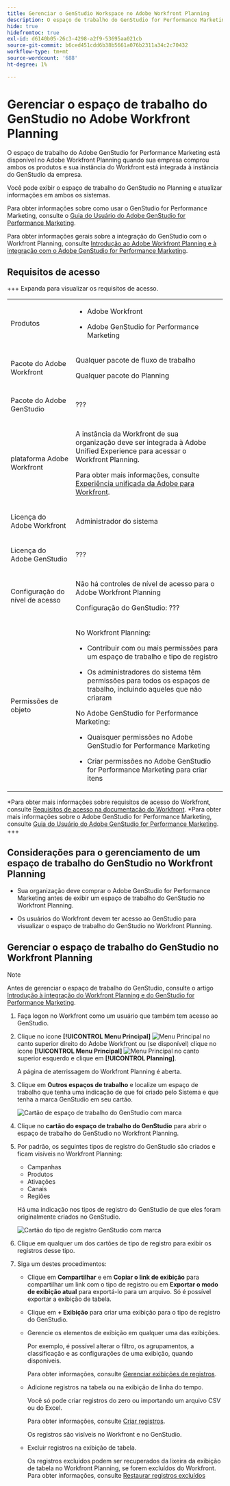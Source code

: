 ```yaml
---
title: Gerenciar o GenStudio Workspace no Adobe Workfront Planning
description: O espaço de trabalho do GenStudio for Performance Marketing está disponível no Adobe Workfront Planning quando sua empresa comprou ambos os produtos e sua instância do Workfront está integrada à instância do GenStudio da empresa. Você pode exibir o espaço de trabalho do GenStudio no Planning e atualizar informações em ambos os sistemas.
hide: true
hidefromtoc: true
exl-id: d6140b05-26c3-4298-a2f9-53695aa021cb
source-git-commit: b6ced451cdd6b38b5661a076b2311a34c2c70432
workflow-type: tm+mt
source-wordcount: '688'
ht-degree: 1%

---
```


# Gerenciar o espaço de trabalho do GenStudio no Adobe Workfront Planning

<!--Better metadata, at publishing:
---
title: Manage the GenStudio Workspace in Adobe Workfront Planning
description: The GenStudio for Performance Marketing workspace is available in Adobe Workfront Planning when your company has purchased both products and your instance of Workfront is integrated with your company's instance of GenStudio. You can view the GenStudio workspace from Planning and update information in both systems.
feature: Workfront Planning
role: User, Admin
author: Alina
recommendations: noDisplay, noCatalog
---
-->

<!--MUST update the access requirements below - not complete!!!!!!!!!-->

O espaço de trabalho do Adobe GenStudio for Performance Marketing está disponível no Adobe Workfront Planning quando sua empresa comprou ambos os produtos e sua instância do Workfront está integrada à instância do GenStudio da empresa.

Você pode exibir o espaço de trabalho do GenStudio no Planning e atualizar informações em ambos os sistemas.

Para obter informações sobre como usar o GenStudio for Performance Marketing, consulte o [Guia do Usuário do Adobe GenStudio for Performance Marketing](https://experienceleague.adobe.com/pt-br/docs/genstudio-for-performance-marketing/user-guide/home).

Para obter informações gerais sobre a integração do GenStudio com o Workfront Planning, consulte [Introdução ao Adobe Workfront Planning e à integração com o Adobe GenStudio for Performance Marketing](/help/quicksilver/planning/planning-and-genstudio-integration/get-started-with-workfront-planning-and-genstudio-integration.md).

## Requisitos de acesso

+++ Expanda para visualizar os requisitos de acesso. 

<table style="table-layout:auto"> 
<col> 
</col> 
<col> 
</col> 
<tbody> 
    <tr> 
<tr> 
<td> 
   <p> Produtos</p> </td> 
   <td> 
   <ul><li><p> Adobe Workfront</p></li> 
   <li><p> Adobe GenStudio for Performance Marketing</p></li>
   </ul></td> 
  </tr>   
<tr> 
   <td role="rowheader"><p>Pacote do Adobe Workfront</p></td> 
   <td> 
<p>Qualquer pacote de fluxo de trabalho</p>  
<p>Qualquer pacote do Planning</p>
   </td> </tr>

<tr> 
   <td role="rowheader"><p>Pacote do Adobe GenStudio</p></td> 
   <td> 
<p>???</p>

</td> </tr>

<tr> 
   <td role="rowheader"><p>plataforma Adobe Workfront</p></td> 
   <td> 
<p>A instância da Workfront de sua organização deve ser integrada à Adobe Unified Experience para acessar o Workfront Planning.</p> 
<p>Para obter mais informações, consulte <a href="/help/quicksilver/workfront-basics/navigate-workfront/workfront-navigation/adobe-unified-experience.md">Experiência unificada da Adobe para Workfront</a>. </p> 
   </td> 
   </tr> 
  </tr> 
  <tr> 
   <td role="rowheader"><p>Licença do Adobe Workfront</p></td> 
   <td><p> Administrador do sistema</p>
  </td> 
  </tr> 
  <tr> 
   <td role="rowheader"><p>Licença do Adobe GenStudio</p></td> 
   <td><p> ???</p>
  </td> 
  </tr> 
  <tr> 
   <td role="rowheader"><p>Configuração do nível de acesso</p></td> 
   <td> <p>Não há controles de nível de acesso para o Adobe Workfront Planning</p>  
   <p>Configuração do GenStudio: ???</p> 
</td> 
  </tr> 
<tr> 
   <td role="rowheader"><p>Permissões de objeto</p></td> 
   <td>  
   <p>No Workfront Planning: </p>
   <ul>
   <li><p>Contribuir com ou mais permissões para um espaço de trabalho e tipo de registro  </p> </li> 
   <li><p>Os administradores do sistema têm permissões para todos os espaços de trabalho, incluindo aqueles que não criaram</p></li>
   </ul>
   <p>No Adobe GenStudio for Performance Marketing: <p>
   <ul>
   <li><p> Quaisquer permissões no Adobe GenStudio for Performance Marketing</p></li>
   <li><p> Criar permissões no Adobe GenStudio for Performance Marketing para criar itens</p></li></ul>
   </td> 
  </tr> 
</tbody> 
</table>

*Para obter mais informações sobre requisitos de acesso do Workfront, consulte [Requisitos de acesso na documentação do Workfront](/help/quicksilver/administration-and-setup/add-users/access-levels-and-object-permissions/access-level-requirements-in-documentation.md).
*Para obter mais informações sobre o Adobe GenStudio for Performance Marketing, consulte [Guia do Usuário do Adobe GenStudio for Performance Marketing](https://experienceleague.adobe.com/pt-br/docs/genstudio-for-performance-marketing/user-guide/home).
+++   

## Considerações para o gerenciamento de um espaço de trabalho do GenStudio no Workfront Planning

* Sua organização deve comprar o Adobe GenStudio for Performance Marketing antes de exibir um espaço de trabalho do GenStudio no Workfront Planning.

* Os usuários do Workfront devem ter acesso ao GenStudio para visualizar o espaço de trabalho do GenStudio no Workfront Planning.


## Gerenciar o espaço de trabalho do GenStudio no Workfront Planning

>[!NOTE]
>
>Antes de gerenciar o espaço de trabalho do GenStudio, consulte o artigo [Introdução à integração do Workfront Planning e do GenStudio for Performance Marketing](/help/quicksilver/planning/planning-and-genstudio-integration/get-started-with-workfront-planning-and-genstudio-integration.md).


1. Faça logon no Workfront como um usuário que também tem acesso ao GenStudio.
1. Clique no ícone **[!UICONTROL Menu Principal]** ![Menu Principal](/help/_includes/assets/main-menu-icon.png) no canto superior direito do Adobe Workfront ou (se disponível) clique no ícone **[!UICONTROL Menu Principal]** ![Menu Principal](/help/_includes/assets/main-menu-icon-left-nav.png) no canto superior esquerdo e clique em **[!UICONTROL Planning]**.

   A página de aterrissagem do Workfront Planning é aberta.

1. Clique em **Outros espaços de trabalho** e localize um espaço de trabalho que tenha uma indicação de que foi criado pelo Sistema e que tenha a marca GenStudio em seu cartão.

   ![Cartão de espaço de trabalho do GenStudio com marca](assets/genstudio-card-with-tag-highlighted.png)

1. Clique no **cartão do espaço de trabalho do GenStudio** para abrir o espaço de trabalho do GenStudio no Workfront Planning.
1. Por padrão, os seguintes tipos de registro do GenStudio são criados e ficam visíveis no Workfront Planning:

   * Campanhas
   * Produtos
   * Ativações
   * Canais
   * Regiões

   Há uma indicação nos tipos de registro do GenStudio de que eles foram originalmente criados no GenStudio.

   ![Cartão do tipo de registro GenStudio com marca](assets/genstudio-record-type-with-tag-and-tooltip-highlighted.png)

1. Clique em qualquer um dos cartões de tipo de registro para exibir os registros desse tipo.

1. Siga um destes procedimentos:

   * Clique em **Compartilhar** e em **Copiar o link de exibição** para compartilhar um link com o tipo de registro ou em **Exportar o modo de exibição atual** para exportá-lo para um arquivo. Só é possível exportar a exibição de tabela.

   * Clique em **+ Exibição** para criar uma exibição para o tipo de registro do GenStudio.

   * Gerencie os elementos de exibição em qualquer uma das exibições.

     Por exemplo, é possível alterar o filtro, os agrupamentos, a classificação e as configurações de uma exibição, quando disponíveis.

     Para obter informações, consulte [Gerenciar exibições de registros](/help/quicksilver/planning/views/manage-record-views.md).

   * Adicione registros na tabela ou na exibição de linha do tempo.

     Você só pode criar registros do zero ou importando um arquivo CSV ou do Excel.

     Para obter informações, consulte [Criar registros](/help/quicksilver/planning/records/create-records.md).

     Os registros são visíveis no Workfront e no GenStudio.

   * Excluir registros na exibição de tabela.

     Os registros excluídos podem ser recuperados da lixeira da exibição de tabela no Workfront Planning, se forem excluídos do Workfront. Para obter informações, consulte [Restaurar registros excluídos](/help/quicksilver/planning/records/restore-deleted-records.md)
